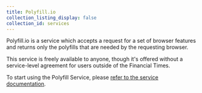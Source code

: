 ```yaml
---
title: Polyfill.io
collection_listing_display: false
collection_id: services
---
```


Polyfill.io is a service which accepts a request for a set of browser features and returns only the polyfills that are needed by the requesting browser.

This service is freely available to anyone, though it's offered without a service-level agreement for users outside of the Financial Times.

To start using the Polyfill Service, please <a href="https://polyfill.io/">refer to the service documentation</a>.
